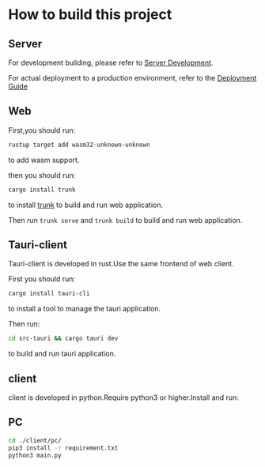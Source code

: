 # How to build this project

## Server

For development building, please refer to [Server Development](../development/server/server-develop.md).

For actual deployment to a production environment, refer to the [Deployment Guide](../deploy.md)

## Web

First,you should run:

```bash
rustup target add wasm32-unknown-unknown
```

to add wasm support.

then you should run:

```bash
cargo install trunk
```

to install [trunk](https://github.com/trunk-rs/trunk) to build and run web application.

Then run `trunk serve` and `trunk build` to build and run web application.

## Tauri-client

Tauri-client is developed in rust.Use the same frontend of web client.

First you should run:

```bash
cargo install tauri-cli
```

to install a tool to manage the tauri application.

Then run:

```bash
cd src-tauri && cargo tauri dev
```

to build and run tauri application.

## client

client is developed in python.Require python3 or higher.Install and run:

## PC

```bash
cd ./client/pc/
pip3 install -r requirement.txt
python3 main.py
```

